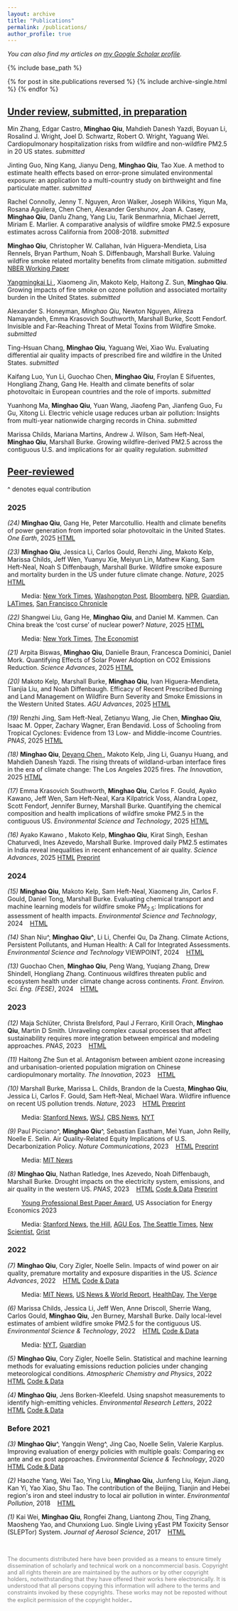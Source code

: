 ```yaml
--- 
layout: archive 
title: "Publications" 
permalink: /publications/ 
author_profile: true 
---
```



*You can also find my articles on <a href="https://scholar.google.com/citations?hl=en&authuser=1&user=vKRtjbQAAAAJ">my Google Scholar profile</a>.*


{% include base_path %} 

{% for post in site.publications reversed %}
  {% include archive-single.html %}
{% endfor %}

<!--- \* denotes equally contributing authors -->

## **<ins>Under review, submitted, in preparation</ins>**

Min Zhang, Edgar Castro, **Minghao Qiu**, Mahdieh Danesh Yazdi, Boyuan Li, Rosalind J. Wright, Joel D. Schwartz, Robert O. Wright, Yaguang Wei. Cardiopulmonary hospitalization risks from wildfire and non-wildfire PM2.5 in 20 US states. *submitted*

Jinting Guo, Ning Kang, Jianyu Deng, **Minghao Qiu**, Tao Xue. A method to estimate health effects based on error-prone simulated environmental exposure: an application to a multi-country study on birthweight and fine particulate matter. *submitted*

Rachel Connolly, Jenny T. Nguyen, Aron Walker, Joseph Wilkins, Yiqun Ma, Rosana Aguilera, Chen Chen, Alexander Gershunov, Joan A. Casey, **Minghao Qiu**, Danlu Zhang, Yang Liu, Tarik Benmarhnia, Michael Jerrett, Miriam E. Marlier. A comparative analysis of wildfire smoke PM2.5 exposure estimates across California from 2008-2018. *submitted*
    
**Minghao Qiu**, Christopher W. Callahan, Iván Higuera-Mendieta, Lisa Rennels, Bryan Parthum, Noah S. Diffenbaugh, Marshall Burke. Valuing wildfire smoke related mortality benefits from climate mitigation. *submitted*
<a href="https://www.nber.org/papers/w33829" class="btn">NBER Working Paper</a>

<ins> Yangmingkai Li </ins>, Xiaomeng Jin, Makoto Kelp, Haitong Z. Sun, **Minghao Qiu**. Growing impacts of fire smoke on ozone pollution and associated mortality burden in the United States. *submitted*

Alexander S. Honeyman, *Minghao Qiu*, Newton Nguyen, Alireza Namayandeh, Emma Krasovich Southworth, Marshall Burke, Scott Fendorf. Invisible and Far-Reaching Threat of Metal Toxins from Wildfire Smoke. *submitted*

Ting-Hsuan Chang, **Minghao Qiu**, Yaguang Wei, Xiao Wu. Evaluating differential air quality impacts of prescribed fire and wildfire in the United States. *submitted*

Kaifang Luo, Yun Li, Guochao Chen, **Minghao Qiu**, Froylan E Sifuentes, Hongliang Zhang, Gang He. Health and climate benefits of solar photovoltaic in European countries and the role of imports. *submitted*

Yuanhong Ma, **Minghao Qiu**, Yuan Wang, Jiaofeng Pan, Jianfeng Guo, Fu Gu, Xitong Li. Electric vehicle usage reduces urban air pollution: Insights from multi-year nationwide charging records in China. *submitted*

Marissa Childs, Mariana Martins, Andrew J. Wilson, Sam Heft-Neal, **Minghao Qiu**, Marshall Burke. Growing wildfire-derived PM2.5 across the contiguous U.S. and implications for air quality regulation. *submitted* 

<!--- Qingyang Wu, Linshuang Yang, Xinyu Dou, **Minghao Qiu**. Carbon Capitalism in China: Does Carbon Emission Trading Widen the Divide of Carbon Emission Inequality? *(under review)*-->

## **<ins>Peer-reviewed</ins>**

^ denotes equal contribution 

### **2025**  

*(24)* **Minghao Qiu**, Gang He, Peter Marcotullio. Health and climate benefits of power generation from imported solar photovoltaic in the United States. *One Earth*, 2025 <a href="https://www.cell.com/one-earth/abstract/S2590-3322(25)00293-3" class="btn">HTML</a> 

*(23)* **Minghao Qiu**, Jessica Li, Carlos Gould, Renzhi Jing, Makoto Kelp, Marissa Childs, Jeff Wen, Yuanyu Xie, Meiyun Lin, Mathew Kiang, Sam Heft-Neal, Noah S Diffenbaugh, Marshall Burke. Wildfire smoke exposure and mortality burden in the US under future climate change. *Nature*, 2025 <a href="https://www.nature.com/articles/s41586-025-09611-w" class="btn">HTML</a> 

&nbsp;&nbsp;&nbsp;&nbsp;&nbsp;&nbsp;&nbsp; 
Media: [New York Times](https://www.nytimes.com/2025/09/18/climate/wildfire-smoke-health-deaths.html), [Washongton Post](https://www.washingtonpost.com/climate-environment/2025/09/18/wildfire-smoke-deaths-climate-change/), [Bloomberg](https://www.bloomberg.com/news/articles/2025-09-18/wildfire-smoke-could-cause-1-4-million-annual-deaths-by-2100), [NPR](https://www.npr.org/2025/09/19/nx-s1-5544451/wildfire-smoke-death-increases),  [Guardian](https://www.theguardian.com/us-news/2025/sep/18/wildfire-smoke-global-deaths-2050), [LATimes](https://www.latimes.com/environment/story/2025-09-21/wildfire-smoke-may-cause-71-000-deaths-by-2050-california-may-see-the-largest-jump), [San Francisco Chronicle](https://www.sfchronicle.com/california-wildfires/article/wildfire-smoke-deaths-study-stanford-21053446.php)

*(22)* Shangwei Liu, Gang He, **Minghao Qiu**, and Daniel M. Kammen. Can China break the ‘cost curse’ of nuclear power? *Nature*, 2025
<a href="https://www.nature.com/articles/d41586-025-02341-z" class="btn">HTML</a> 

&nbsp;&nbsp;&nbsp;&nbsp;&nbsp;&nbsp;&nbsp; 
Media: [New York Times](https://www.nytimes.com/interactive/2025/10/22/climate/china-us-nuclear-energy-race.html), [The Economist](https://www.economist.com/business/2025/09/04/why-nuclear-is-now-a-booming-industry)

*(21)* Arpita Biswas, **Minghao Qiu**, Danielle Braun, Francesca Dominici, Daniel Mork. Quantifying Effects of Solar Power Adoption on CO2 Emissions Reduction. *Science Advances*, 2025 <a href="https://www.science.org/doi/10.1126/sciadv.adq5660" class="btn">HTML</a> 

*(20)* Makoto Kelp, Marshall Burke, **Minghao Qiu**, Ivan Higuera-Mendieta, Tianjia Liu, and Noah Diffenbaugh. Efficacy of Recent Prescribed Burning and Land Management on Wildfire Burn Severity and Smoke Emissions in the Western United States. *AGU Advances*, 2025 <a href="https://doi.org/10.1029/2025AV001682" class="btn">HTML</a> 

*(19)* Renzhi Jing, Sam Heft-Neal, Zetianyu Wang, Jie Chen, **Minghao Qiu**, Isaac M. Opper, Zachary Wagner, Eran Bendavid. Loss of Schooling from Tropical Cyclones: Evidence from 13 Low- and Middle-income Countries. *PNAS*, 2025 <a href="https://doi.org/10.1029/2025AV001682" class="btn">HTML</a> 

*(18)* **Minghao Qiu**, <ins> Deyang Chen </ins>, Makoto Kelp, Jing Li, Guanyu Huang, and Mahdieh Danesh Yazdi. The rising threats of wildland-urban interface fires in the era of climate change: The Los Angeles 2025 fires. *The Innovation*, 2025 
<a href="https://www.cell.com/the-innovation/fulltext/S2666-6758(25)00038-4" class="btn">HTML</a> 

*(17)* Emma Krasovich Southworth, **Minghao Qiu**, Carlos F. Gould, Ayako Kawano, Jeff Wen, Sam Heft-Neal, Kara Kilpatrick Voss, Alandra Lopez, Scott Fendorf, Jennifer Burney, Marshall Burke. Quantifying the chemical composition and health implications of wildfire smoke PM2.5 in the contiguous US. *Environmental Science and Technology*, 2025 
<a href="https://pubs.acs.org/doi/full/10.1021/acs.est.4c09011" class="btn">HTML</a> 

*(16)* Ayako Kawano , Makoto Kelp, **Minghao Qiu**, Kirat Singh, Eeshan Chaturvedi, Ines Azevedo, Marshall Burke. Improved daily PM2.5 estimates in India reveal inequalities in recent enhancement of air quality. *Science Advances*, 2025 
<a href="https://www.science.org/doi/10.1126/sciadv.adq1071" class="btn">HTML</a> 
<a href="https://doi.org/10.31223/X5H40F" class="btn">Preprint</a> 

### **2024**  
*(15)* **Minghao Qiu**, Makoto Kelp, Sam Heft-Neal, Xiaomeng Jin, Carlos F. Gould, Daniel Tong, Marshall
Burke. Evaluating chemical transport and machine learning models for wildfire smoke PM$_{2.5}$: Implications for assessment of health impacts. *Environmental Science and Technology*, 2024 &nbsp;&nbsp; <a href="https://doi.org/10.1021/acs.est.4c05922" class="btn">HTML</a>

*(14)* Shan Niu^, **Minghao Qiu^**, Li Li, Chenfei Qu, Da Zhang. Climate Actions, Persistent Pollutants, and Human Health: A Call for Integrated Assessments.
*Environmental Science and Technology* VIEWPOINT, 2024 &nbsp;&nbsp; <a href="https://doi.org/10.1021/acs.est.4c07707" class="btn">HTML</a>

*(13)* Guochao Chen, **Minghao Qiu**, Peng Wang, Yuqiang Zhang, Drew Shindell, Hongliang Zhang. Continuous wildfires threaten public and ecosystem health under climate change across continents. *Front. Environ. Sci. Eng. (FESE)*, 2024 &nbsp;&nbsp; <a href="https://doi.org/10.1007/s11783-024-1890-6" class="btn">HTML</a>

### **2023**  

*(12)* Maja Schlüter, Christa Brelsford, Paul J Ferraro, Kirill Orach, **Minghao Qiu**, Martin D Smith. Unraveling complex causal processes that affect sustainability requires more integration between empirical and modeling approaches. *PNAS*, 2023 &nbsp;&nbsp; <a href="https://doi.org/10.1073/pnas.2215676120" class="btn">HTML</a>

*(11)* Haitong Zhe Sun et al. Antagonism between ambient ozone increasing and urbanisation-oriented population migration on Chinese cardiopulmonary mortality. *The Innovation*, 2023 &nbsp;&nbsp; <a href="https://doi.org/10.1016/j.xinn.2023.100517" class="btn">HTML</a>

*(10)* Marshall Burke, Marissa L. Childs, Brandon de la Cuesta, **Minghao Qiu**, Jessica Li, Carlos F. Gould, Sam Heft-Neal, Michael Wara. Wildfire influence on recent US pollution trends. *Nature*, 2023 &nbsp;&nbsp; 
<a href="https://www.nature.com/articles/s41586-023-06522-6" class="btn">HTML</a>
<a href="https://eartharxiv.org/repository/view/4840/" class="btn">Preprint</a>

&nbsp;&nbsp;&nbsp;&nbsp;&nbsp;&nbsp;&nbsp; 
Media: [Stanford News](https://news.stanford.edu/2023/09/20/wildfire-smokes-toxic-influence/), [WSJ](https://www.wsj.com/science/environment/wildfire-smoke-is-erasing-gains-from-decades-of-cleaner-air-e53c6559), [CBS News](https://www.cbsnews.com/sacramento/news/recent-wildfire-smoke-has-reversed-decades-of-climate-progress-stanford-study-finds/), [NYT](https://www.nytimes.com/2023/09/20/climate/wildfire-smoke-air-pollution.html)

*(9)* Paul Picciano^, **Minghao Qiu**^, Sebastian Eastham, Mei Yuan, John Reilly, Noelle E. Selin. Air Quality-Related Equity Implications of U.S. Decarbonization Policy. *Nature Communications*, 2023 &nbsp;&nbsp; 
<a href="https://doi.org/10.1038/s41467-023-41131-x" class="btn">HTML</a>
<a href="https://eartharxiv.org/repository/view/4591/" class="btn">Preprint</a>

&nbsp;&nbsp;&nbsp;&nbsp;&nbsp;&nbsp;&nbsp; 
Media: [MIT News](https://news.mit.edu/2023/improving-us-air-quality-equitably-0927)

*(8)* **Minghao Qiu**, Nathan Ratledge, Ines Azevedo, Noah Diffenbaugh, Marshall Burke. Drought impacts on the electricity system, emissions, and air quality in the western US. *PNAS*, 2023 
&nbsp;&nbsp; 
<a href="https://www.pnas.org/doi/10.1073/pnas.2300395120" class="btn">HTML</a> 
<a href="https://github.com/mhqiu/drought-electricity-WUS" class="btn">Code & Data</a> 
<a href="https://doi.org/10.31223/X5ZM1P" class="btn">Preprint</a>

&nbsp;&nbsp;&nbsp;&nbsp;&nbsp;&nbsp;&nbsp; 
[Young Professional Best Paper Award](https://www.usaee.org/aws/USAEE/pt/sp/yp_best_papers), US Association for Energy Economics 2023

&nbsp;&nbsp;&nbsp;&nbsp;&nbsp;&nbsp;&nbsp; 
Media: [Stanford News](https://news.stanford.edu/2023/07/17/western-droughts-drive-emissions-costs/), [the Hill](https://thehill.com/policy/equilibrium-sustainability/4102381-drought-driven-shift-away-from-hydropower-is-costing-the-us-west-billions-of-dollars-study/), [AGU Eos](https://eos.org/articles/drought-leads-to-more-fossil-fuel-emissions), [The Seattle Times](https://www.seattletimes.com/seattle-news/environment/climate-change-is-making-pnw-hydropower-less-reliable/), [New Scientist](https://www.newscientist.com/article/2357096-us-megadrought-has-led-to-more-air-pollution-from-power-plants/), [Grist](https://grist.org/energy/western-drought-hydropower-emissions-study/)

### **2022**  

*(7)* **Minghao Qiu**, Cory Zigler, Noelle Selin. Impacts of wind power on air quality, premature mortality and exposure disparities in the US. *Science Advances*, 2022 &nbsp;&nbsp; 
<a href="https://www.science.org/doi/10.1126/sciadv.abn8762" class="btn">HTML</a> 
<a href="https://zenodo.org/record/6404168#.Y4phMeyZNFM" class="btn">Code & Data</a>

&nbsp;&nbsp;&nbsp;&nbsp;&nbsp;&nbsp;&nbsp; 
Media: [MIT News](https://news.mit.edu/2022/wind-health-impact-1202), [US News & World Report](https://www.usnews.com/news/health-news/articles/2022-12-02/wind-power-is-bringing-americans-real-health-benefits), [HealthDay](https://consumer.healthday.com/air-pollution-2658790383.html?mc_cid=7396a27322&mc_eid=UNIQID), [The Verge](https://www.theverge.com/2022/12/2/23488771/wind-energy-pollution-study-biden-environmental-justice)

*(6)* Marissa Childs, Jessica Li, Jeff Wen, Anne Driscoll, Sherrie Wang, Carlos Gould, **Minghao Qiu**, Jen Burney, Marshall Burke. Daily local-level estimates of ambient wildfire smoke PM2.5 for the contiguous US. *Environmental Science & Technology*, 2022 &nbsp;&nbsp;  <a href="https://pubs.acs.org/doi/10.1021/acs.est.2c02934" class="btn">HTML</a> 
<a href="https://www.stanfordecholab.com/wildfire_smoke" class="btn">Code & Data</a>

&nbsp;&nbsp;&nbsp;&nbsp;&nbsp;&nbsp;&nbsp; 
Media: [NYT](https://www.nytimes.com/interactive/2022/09/22/climate/wildfire-smoke-pollution.html), [Guardian](https://www.theguardian.com/environment/2022/sep/22/air-quality-wildfire-smoke-pollution-health-risks)

*(5)* **Minghao Qiu**, Cory Zigler, Noelle Selin. Statistical and machine learning methods for evaluating emissions reduction policies under changing meteorological conditions. *Atmospheric Chemistry and Physics*, 2022 &nbsp;&nbsp;  <a href="https://acp.copernicus.org/articles/22/10551/2022/acp-22-10551-2022.html" class="btn">HTML</a> <a href="https://zenodo.org/record/6857259#.YwGn3eyZOdo" class="btn">Code & Data</a>

*(4)* **Minghao Qiu**, Jens Borken-Kleefeld. Using snapshot measurements to identify high-emitting vehicles. *Environmental Research Letters*, 2022 &nbsp;&nbsp; <a href="https://iopscience.iop.org/article/10.1088/1748-9326/ac5c9e/data" class="btn">HTML</a> <a href="https://zenodo.org/record/6341957#.YwGn_-yZOdo" class="btn">Code & Data</a>

### **Before 2021**  

*(3)* **Minghao Qiu**^, Yangqin Weng^, Jing Cao, Noelle Selin, Valerie Karplus. Improving evaluation of energy policies with multiple goals: Comparing ex ante and ex post approaches. *Environmental Science & Technology*, 2020  &nbsp;&nbsp; 
<a href="https://pubs.acs.org/doi/abs/10.1021/acs.est.0c01381" class="btn">HTML</a> 
<a href="https://github.com/mhqiu/Qiu_etal_EST_2020" class="btn">Code & Data</a>

*(2)* Haozhe Yang, Wei Tao, Ying Liu, **Minghao Qiu**, Junfeng Liu, Kejun Jiang, Kan Yi, Yao Xiao, Shu Tao. The contribution of the Beijing, Tianjin and Hebei region's iron and steel industry to local air pollution in winter. *Environmental Pollution*, 2018 &nbsp;&nbsp;  <a href="https://www.sciencedirect.com/science/article/pii/S0269749118329038" class="btn">HTML</a>

*(1)* Kai Wei, **Minghao Qiu**, Rongfei Zhang, Liantong Zhou, Ting Zhang, Maosheng Yao, and Chunxiong Luo. Single Living yEast PM Toxicity Sensor (SLEPTor) System. *Journal of Aerosol Science*, 2017 &nbsp;&nbsp;  <a href="https://www.sciencedirect.com/science/article/pii/S0021850216303366" class="btn">HTML</a>

<br/>

<span style="color:grey; font-size:0.9em">The documents distributed here have been provided as a means to ensure timely dissemination of scholarly and technical work on a noncommercial basis. Copyright and all rights therein are are maintained by the authors or by other copyright holders, notwithstanding that they have offered their works here electronically. It is understood that all persons copying this information will adhere to the terms and constraints invoked by these copyrights. These works may not be reposted without the explicit permission of the copyright holder.</span>.
